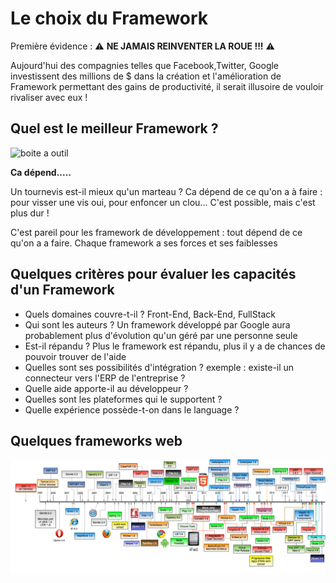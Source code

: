 # Le choix du Framework

Première évidence : :warning: **NE JAMAIS REINVENTER LA ROUE !!!** :warning:

Aujourd'hui des compagnies telles que Facebook,Twitter, Google investissent des millions de $ dans la création et l'amélioration de Framework permettant des gains de productivité, il serait illusoire de vouloir rivaliser avec eux !

## Quel est le meilleur Framework ?

![boite a outil](https://clipartstation.com/wp-content/uploads/2017/11/boite-%C3%A0-outils-clipart-2.jpg)

**Ca dépend.....**

Un tournevis est-il mieux qu'un marteau ? Ca dépend de ce qu'on a à faire : pour visser une vis oui, pour enfoncer un clou... C'est possible, mais c'est plus dur !

C'est pareil pour les framework de développement : tout dépend de ce qu'on a a faire. Chaque framework a ses forces et ses faiblesses

## Quelques critères pour évaluer les capacités d'un Framework

* Quels domaines couvre-t-il ? Front-End, Back-End, FullStack
* Qui sont les auteurs ? Un framework développé par Google aura probablement plus d'évolution qu'un géré par une personne seule
* Est-il répandu ? Plus le framework est répandu, plus il y a de chances de pouvoir trouver de l'aide
* Quelles sont ses possibilités d'intégration ? exemple : existe-il un connecteur vers l'ERP de l'entreprise ?
* Quelle aide apporte-il au développeur ?
* Quelles sont les plateformes qui le supportent ?
* Quelle expérience possède-t-on dans le language ?

## Quelques frameworks web

![Frameworks](https://github.com/mraible/history-of-web-frameworks-timeline/raw/master/history-of-web-frameworks-timeline.png)